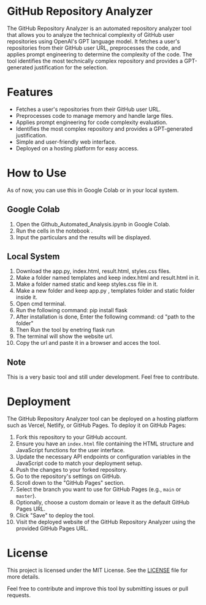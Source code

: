 # GitHub Repository Analyzer

The GitHub Repository Analyzer is an automated repository analyzer tool that allows you to analyze the technical complexity of GitHub user repositories using OpenAI's GPT language model. It fetches a user's repositories from their GitHub user URL, preprocesses the code, and applies prompt engineering to determine the complexity of the code. The tool identifies the most technically complex repository and provides a GPT-generated justification for the selection.

# Features

- Fetches a user's repositories from their GitHub user URL.
- Preprocesses code to manage memory and handle large files.
- Applies prompt engineering for code complexity evaluation.
- Identifies the most complex repository and provides a GPT-generated justification.
- Simple and user-friendly web interface.
- Deployed on a hosting platform for easy access.

# How to Use

As of now, you can use this in Google Colab or in your local system.

## Google Colab
1. Open the Github_Automated_Analysis.ipynb in Google Colab.
2. Run the cells in the notebook .
3. Input the particulars and the results will be displayed.

## Local System
1. Download the app.py, index.html, result.html, styles.css files.
2. Make a folder named templates and keep index.html and result.html in it.
3. Make a folder named static and keep styles.css file in it.
4. Make a new folder and keep app.py , templates folder and static folder inside it.
5. Open cmd terminal.
6. Run the following command:
    pip install flask
7. After installation is done, Enter the following command:
    cd "path to the folder"
8. Then Run the tool by enetring
     flask run
9. The terminal will show the website url.
10. Copy the url and paste it in a browser and acces the tool.

## Note 

This is a very basic tool and still under development. Feel free to contribute.

# Deployment

The GitHub Repository Analyzer tool can be deployed on a hosting platform such as Vercel, Netlify, or GitHub Pages. To deploy it on GitHub Pages:

1. Fork this repository to your GitHub account.
2. Ensure you have an `index.html` file containing the HTML structure and JavaScript functions for the user interface.
3. Update the necessary API endpoints or configuration variables in the JavaScript code to match your deployment setup.
4. Push the changes to your forked repository.
5. Go to the repository's settings on GitHub.
6. Scroll down to the "GitHub Pages" section.
7. Select the branch you want to use for GitHub Pages (e.g., `main` or `master`).
8. Optionally, choose a custom domain or leave it as the default GitHub Pages URL.
9. Click "Save" to deploy the tool.
10. Visit the deployed website of the GitHub Repository Analyzer using the provided GitHub Pages URL.

# License

This project is licensed under the MIT License. See the [LICENSE](LICENSE) file for more details.

Feel free to contribute and improve this tool by submitting issues or pull requests.
